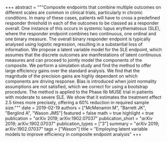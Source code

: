 +++
abstract = """Composite endpoints that combine multiple outcomes on different scales are common in clinical trials, particularly in chronic conditions. In many of these cases, patients will have to cross a predefined responder threshold in each of the outcomes to be classed as a responder overall. One instance of this occurs in systemic lupus erythematosus (SLE), where the responder endpoint combines two continuous, one ordinal and one binary measure. The overall binary responder endpoint is typically analysed using logistic regression, resulting in a substantial loss of information. We propose a latent variable model for the SLE endpoint, which assumes that the discrete outcomes are manifestations of latent continuous measures and can proceed to jointly model the components of the composite. We perform a simulation study and find the method to offer large efficiency gains over the standard analysis. We find that the magnitude of the precision gains are highly dependent on which components are driving response. Bias is introduced when joint normality assumptions are not satisfied, which we correct for using a bootstrap procedure. The method is applied to the Phase IIb MUSE trial in patients with moderate to severe SLE. We show that it estimates the treatment effect 2.5 times more precisely, offering a 60% reduction in required sample size."""
date = 2019-02-19
authors = ["McMenamin M", "Barrett JK", "Berglind A", "Wason JMS"]
featured = false
math = true
highlight = true
publication = "*arXiv* 2019; arXiv:1902.07037"
publication_short = "*arXiv* 2019; arXiv:1902.07037"
publication_types = ["3"]
summary = "*arXiv* 2019; arXiv:1902.07037"
tags = ["Wason"]
title = "Employing latent variable models to improve efficiency in composite endpoint analysis"
+++
